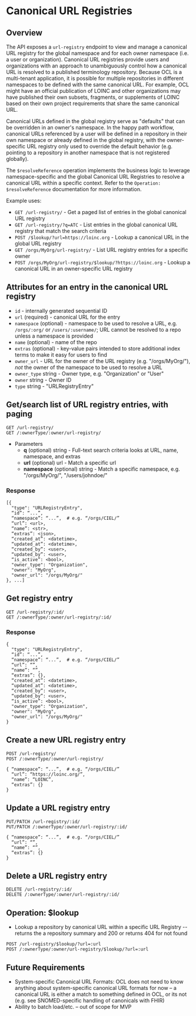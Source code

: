 # Canonical URL Registries

## Overview
The API exposes a `url-registry` endpoint to view and manage a canonical URL registry for the global namespace and for each owner namespace (i.e. a user or organization). Canonical URL registries provide users and organizations with an approach to unambiguously control how a canonical URL is resolved to a published terminology repository. Because OCL is a multi-tenant application, it is possible for multiple repositories in different namespaces to be defined with the same canonical URL. For example, OCL might have an official publication of LOINC and other organizations may have published their own subsets, fragments, or supplements of LOINC based on their own project requirements that share the same canonical URL.

Canonical URLs defined in the global registry serve as "defaults" that can be overridden in an owner's namespace. In the happy path workflow, canonical URLs referenced by a user will be defined in a repository in their own namespace or already defined in the global registry, with the owner-specific URL registry only used to override the default behavior (e.g. pointing to a repository in another namespace that is not registered globally).

The `$resolveReference` operation implements the business logic to leverage namespace-specific and the global Canonical URL Registries to resolve a canonical URL within a specific context. Refer to the `Operation: $resolveReference` documentation for more information.

Example uses:
* `GET /url-registry/` - Get a paged list of entries in the global canonical URL registry
* `GET /url-registry/?q=ATC` - List entries in the global canonical URL registry that match the search criteria
* `POST /$lookup/?url=https://loinc.org` - Lookup a canonical URL in the global URL registry
* `GET /orgs/MyOrg/url-registry/` - List URL registry entries for a specific owner
* `POST /orgs/MyOrg/url-registry/$lookup/?https://loinc.org` - Lookup a canonical URL in an owner-specific URL registry

## Attributes for an entry in the canonical URL registry
* `id` <int> - internally generated sequential ID
* `url` (required) <url> - canonical URL for the entry
* `namespace` (optional) <string> - namespace to be used to resolve a URL, e.g. `/orgs/:org/` or `/users/:username/`; URL cannot be resolved to a repo unless a namespace is provided
* `name` (optional) <string> - name of the repo
* `extras` (optional) <json> - key-value pairs intended to store additional index terms to make it easy for users to find
* `owner_url` <url> - URL for the owner of the URL registry (e.g. "/orgs/MyOrg/"), _not_ the owner of the namespace to be used to resolve a URL
* `owner_type` string - Owner type, e.g. "Organization" or "User"
* `owner` string - Owner ID
* `type` string - "URLRegistryEntry"

## Get/search list of URL registry entries, with paging
```
GET /url-registry/
GET /:ownerType/:owner/url-registry/
```
* Parameters
  * **q** (optional) string - Full-text search criteria looks at URL, name, namespace, and extras
  * **url** (optional) url - Match a specific url
  * **namespace** (optional) string - Match a specific namespace, e.g. "/orgs/MyOrg/", "/users/johndoe/"

### Response
```
[{
  "type": "URLRegistryEntry",
  “id”: “...”,
  “namespace”: “...”,  # e.g. “/orgs/CIEL/”
  “url”: <url>,
  “name”: <str>,
  “extras”: <json>,
  “created_at”: <datetime>,
  “updated_at”: <datetime>,
  “created_by”: <user>,
  “updated_by”: <user>,
  “is_active”: <bool>,
  "owner_type": "Organization",
  "owner": "MyOrg",
  "owner_url": "/orgs/MyOrg/"
}, ...]
```

## Get registry entry
```
GET /url-registry/:id/
GET /:ownerType/:owner/url-registry/:id/
```

### Response
```
{
  "type": "URLRegistryEntry",
  “id”: “...”,
  “namespace”: “...”,  # e.g. “/orgs/CIEL/”
  “url”: “”,
  “name”: “”,
  “extras”: {},
  “created_at”: <datetime>,
  “updated_at”: <datetime>,
  “created_by”: <user>,
  “updated_by”: <user>,
  “is_active”: <bool>,
  "owner_type": "Organization",
  "owner": "MyOrg",
  "owner_url": "/orgs/MyOrg/"
}
```

## Create a new URL registry entry
```
POST /url-registry/
POST /:ownerType/:owner/url-registry/
```
```
{ “namespace”: “...”,  # e.g. “/orgs/CIEL/”
  “url”: “https://loinc.org/”,
  “name”: “LOINC”,
  “extras”: {}
}
```

## Update a URL registry entry
```
PUT/PATCH /url-registry/:id/
PUT/PATCH /:ownerType/:owner/url-registry/:id/
```
```
{ “namespace”: “...”,  # e.g. “/orgs/CIEL/”
  “url”: “”,
  “name”: “”,
  “extras”: {}
}
```

## Delete a URL registry entry
```
DELETE /url-registry/:id/
DELETE /:ownerType/:owner/url-registry/:id/
```

## Operation: $lookup
* Lookup a repository by canonical URL within a specific URL Registry -- returns the a repository summary and 200 or returns 404 for not found
```
POST /url-registry/$lookup/?url=:url
POST /:ownerType/:owner/url-registry/$lookup/?url=:url
```

## Future Requirements
* System-specific Canonical URL Formats: OCL does not need to know anything about system-specific canonical URL formats for now – a canonical URL is either a match to something defined in OCL, or its not (e.g. see SNOMED-specific handling of canonicals with FHIR)
* Ability to batch load/etc. – out of scope for MVP
